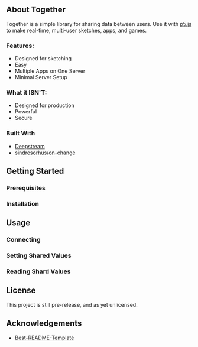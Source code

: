 <!-- PROJECT LOGO -->
<!--
<p align="center">
  <a href="https://github.com/othneildrew/Best-README-Template">
    <img src="images/logo.png" alt="Logo" width="80" height="80">
  </a>

  <h3 align="center">Best-README-Template</h3>

  <p align="center">
    An awesome README template to jumpstart your projects!
    <br />
    <a href="https://github.com/othneildrew/Best-README-Template"><strong>Explore the docs »</strong></a>
    <br />
    <br />
    <a href="https://github.com/othneildrew/Best-README-Template">View Demo</a>
    ·
    <a href="https://github.com/othneildrew/Best-README-Template/issues">Report Bug</a>
    ·
    <a href="https://github.com/othneildrew/Best-README-Template/issues">Request Feature</a>
  </p>
</p> -->

## About Together

Together is a simple library for sharing data between users. Use it with [p5.js](https://p5js.org/) to make real-time, multi-user sketches, apps, and games.

### Features:

- Designed for sketching
- Easy
- Multiple Apps on One Server
- Minimal Server Setup

### What it ISN'T:

- Designed for production
- Powerful
- Secure

### Built With

- [Deepstream](https://deepstream.io/)
- [sindresorhus/on-change](https://github.com/sindresorhus/on-change)

## Getting Started

### Prerequisites

### Installation

## Usage

### Connecting

### Setting Shared Values

### Reading Shard Values

<!--
## Contributing

Contributions are what make the open source community such an amazing place to be learn, inspire, and create. Any contributions you make are **greatly appreciated**.

1. Fork the Project
2. Create your Feature Branch (`git checkout -b feature/AmazingFeature`)
3. Commit your Changes (`git commit -m 'Add some AmazingFeature'`)
4. Push to the Branch (`git push origin feature/AmazingFeature`)
5. Open a Pull Request -->

## License

This project is still pre-release, and as yet unlicensed.

## Acknowledgements

- [Best-README-Template](https://github.com/othneildrew/Best-README-Template)
